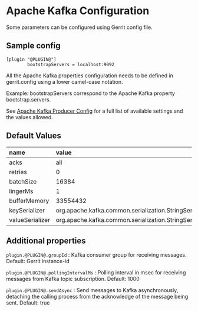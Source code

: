 Apache Kafka Configuration
======================

Some parameters can be configured using Gerrit config file.

Sample config
---------------------

```
[plugin "@PLUGIN@"]
        bootstrapServers = localhost:9092
```

All the Apache Kafka properties configuration needs to
be defined in gerrit.config using a lower camel-case notation.

Example: bootstrapServers correspond to the Apache Kafka property
bootstrap.servers.

See [Apache Kafka Producer Config](http://kafka.apache.org/documentation.html#producerconfigs)
for a full list of available settings and the values allowed.

Default Values
-----------------

|name                 | value
|:--------------------|:------------------
| acks                | all
| retries             | 0
| batchSize           | 16384
| lingerMs            | 1
| bufferMemory        | 33554432
| keySerializer       | org.apache.kafka.common.serialization.StringSerializer
| valueSerializer     | org.apache.kafka.common.serialization.StringSerializer

Additional properties
---------------------

`plugin.@PLUGIN@.groupId`
:	Kafka consumer group for receiving messages.
	Default: Gerrit instance-id

`plugin.@PLUGIN@.pollingIntervalMs`
:	Polling interval in msec for receiving messages from Kafka topic subscription.
	Default: 1000

`plugin.@PLUGIN@.sendAsync`
:	Send messages to Kafka asynchronously, detaching the calling process from the
	acknowledge of the message being sent.
	Default: true
